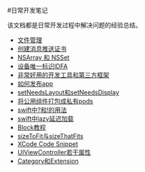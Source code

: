 #日常开发笔记

该文档都是日常开发过程中解决问题的经验总结。
  * [文件管理](Content/File.md)
  * [创建消息推送证书](Content/创建消息推送证书.md)
  * [NSArray 和 NSSet](Content/Collection.md)
  * [设备唯一标识IDFA](Content/IDFA.md)
  * [非常好用的开发工具和第三方框架](Content/ThirdPart.md)
  * [如何发布app](Content/SubmitApp.md)
  * [setNeedsLayout和setNeedsDisplay](Content/Show.md)
  * [将公用组件打包成私有pods](Content/Cocopods.md)
  * [swift中?和!的用法](Content/swift01.md)
  * [swift中lazy延迟加载](Content/swift02.md)
  * [Block教程](http://www.dreamingwish.com/article/block教程系列.html)
  * [sizeToFit与sizeThatFits](Content/Size.md)
  * [XCode Code Snippet](Content/Snippet.md)
  * [UIViewController若干属性](Content/UIViewController.md)
  * [Category和Extension](Content/Category.md)


